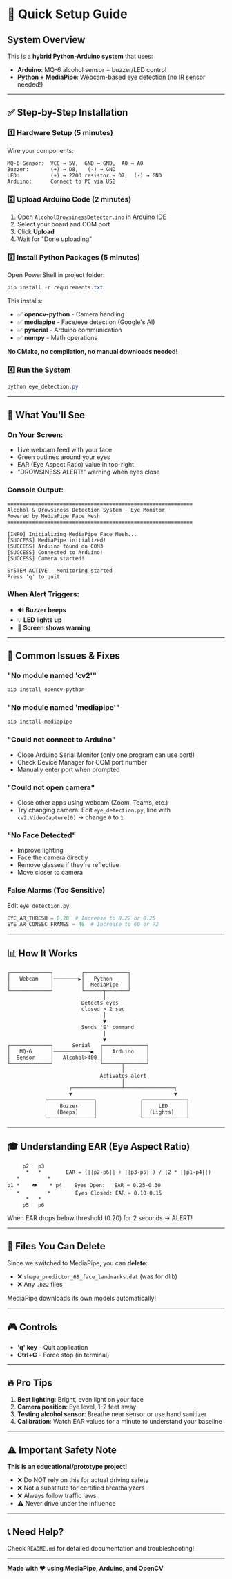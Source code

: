 # 🚀 Quick Setup Guide

## System Overview
This is a **hybrid Python-Arduino system** that uses:
- **Arduino**: MQ-6 alcohol sensor + buzzer/LED control
- **Python + MediaPipe**: Webcam-based eye detection (no IR sensor needed!)

---

## ✅ Step-by-Step Installation

### 1️⃣ Hardware Setup (5 minutes)
Wire your components:
```
MQ-6 Sensor:  VCC → 5V,  GND → GND,  A0 → A0
Buzzer:       (+) → D8,   (-) → GND
LED:          (+) → 220Ω resistor → D7,  (-) → GND
Arduino:      Connect to PC via USB
```

### 2️⃣ Upload Arduino Code (2 minutes)
1. Open `AlcoholDrowsinessDetector.ino` in Arduino IDE
2. Select your board and COM port
3. Click **Upload**
4. Wait for "Done uploading"

### 3️⃣ Install Python Packages (5 minutes)
Open PowerShell in project folder:
```powershell
pip install -r requirements.txt
```

This installs:
- ✅ **opencv-python** - Camera handling
- ✅ **mediapipe** - Face/eye detection (Google's AI)
- ✅ **pyserial** - Arduino communication
- ✅ **numpy** - Math operations

**No CMake, no compilation, no manual downloads needed!**

### 4️⃣ Run the System
```powershell
python eye_detection.py
```

---

## 🎯 What You'll See

### On Your Screen:
- Live webcam feed with your face
- Green outlines around your eyes
- EAR (Eye Aspect Ratio) value in top-right
- "DROWSINESS ALERT!" warning when eyes close

### Console Output:
```
============================================================
Alcohol & Drowsiness Detection System - Eye Monitor
Powered by MediaPipe Face Mesh
============================================================

[INFO] Initializing MediaPipe Face Mesh...
[SUCCESS] MediaPipe initialized!
[SUCCESS] Arduino found on COM3
[SUCCESS] Connected to Arduino!
[SUCCESS] Camera started!

SYSTEM ACTIVE - Monitoring started
Press 'q' to quit
```

### When Alert Triggers:
- 🔊 **Buzzer beeps**
- 💡 **LED lights up**
- 🚨 **Screen shows warning**

---

## 🔧 Common Issues & Fixes

### "No module named 'cv2'"
```powershell
pip install opencv-python
```

### "No module named 'mediapipe'"
```powershell
pip install mediapipe
```

### "Could not connect to Arduino"
- Close Arduino Serial Monitor (only one program can use port!)
- Check Device Manager for COM port number
- Manually enter port when prompted

### "Could not open camera"
- Close other apps using webcam (Zoom, Teams, etc.)
- Try changing camera: Edit `eye_detection.py`, line with `cv2.VideoCapture(0)` → change `0` to `1`

### "No Face Detected"
- Improve lighting
- Face the camera directly
- Remove glasses if they're reflective
- Move closer to camera

### False Alarms (Too Sensitive)
Edit `eye_detection.py`:
```python
EYE_AR_THRESH = 0.20  # Increase to 0.22 or 0.25
EYE_AR_CONSEC_FRAMES = 48  # Increase to 60 or 72
```

---

## 📊 How It Works

```
┌─────────────┐         ┌──────────────┐
│   Webcam    │────────▶│   Python     │
│             │         │  MediaPipe   │
└─────────────┘         └──────┬───────┘
                               │
                        Detects eyes
                        closed > 2 sec
                               │
                               ▼
                        Sends 'E' command
                               │
                               ▼
┌─────────────┐      Serial   ┌──────────────┐
│   MQ-6      │────────────▶  │   Arduino    │
│  Sensor     │   Alcohol>400 │              │
└─────────────┘               └──────┬───────┘
                                     │
                              Activates alert
                                     │
                    ┌────────────────┴────────────────┐
                    ▼                                 ▼
            ┌───────────────┐              ┌──────────────┐
            │    Buzzer     │              │     LED      │
            │   (Beeps)     │              │  (Lights)    │
            └───────────────┘              └──────────────┘
```

---

## 🎓 Understanding EAR (Eye Aspect Ratio)

```
     p2   p3
      *   *        EAR = (||p2-p6|| + ||p3-p5||) / (2 * ||p1-p4||)
   *         *
p1 *    👁️    * p4    Eyes Open:   EAR ≈ 0.25-0.30
   *         *        Eyes Closed: EAR ≈ 0.10-0.15
      *   *
     p5   p6
```

When EAR drops below threshold (0.20) for 2 seconds → ALERT!

---

## 📝 Files You Can Delete

Since we switched to MediaPipe, you can **delete**:
- ❌ `shape_predictor_68_face_landmarks.dat` (was for dlib)
- ❌ Any `.bz2` files

MediaPipe downloads its own models automatically!

---

## 🎮 Controls

- **'q' key** - Quit application
- **Ctrl+C** - Force stop (in terminal)

---

## 🔥 Pro Tips

1. **Best lighting**: Bright, even light on your face
2. **Camera position**: Eye level, 1-2 feet away
3. **Testing alcohol sensor**: Breathe near sensor or use hand sanitizer
4. **Calibration**: Watch EAR values for a minute to understand your baseline

---

## ⚠️ Important Safety Note

**This is an educational/prototype project!**
- ❌ Do NOT rely on this for actual driving safety
- ❌ Not a substitute for certified breathalyzers
- ❌ Always follow traffic laws
- ⚠️ Never drive under the influence

---

## 📞 Need Help?

Check `README.md` for detailed documentation and troubleshooting!

---

**Made with ❤️ using MediaPipe, Arduino, and OpenCV**
